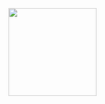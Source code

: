 <div align="center">
  <a href="https://github.com/LuizHenriquedez">
     <img height="180em" src="https://github-readme-stats.vercel.app/api?username=LuizHenriquedez&show_icons=true&theme=highcontrast&include_all_commits=true&count_private=true%22/%3E">
    </div>                           

